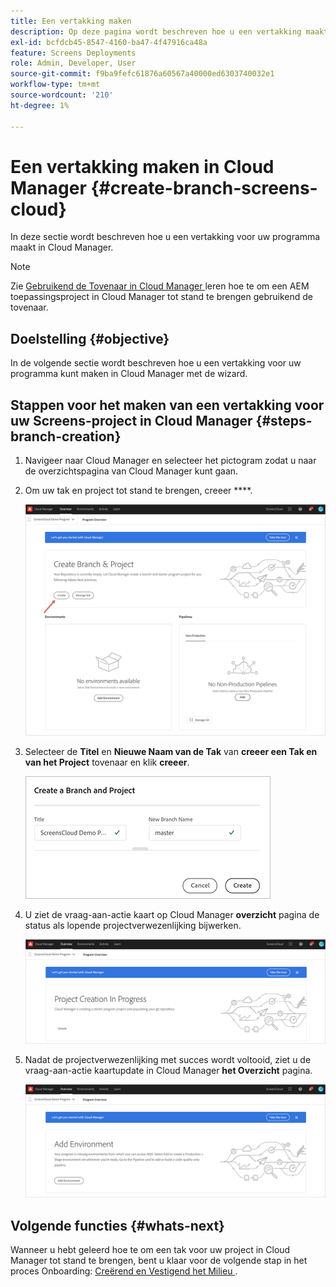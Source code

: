 ```yaml
---
title: Een vertakking maken
description: Op deze pagina wordt beschreven hoe u een vertakking maakt in Cloud Manager for Screens as a Cloud Service.
exl-id: bcfdcb45-8547-4160-ba47-4f47916ca48a
feature: Screens Deployments
role: Admin, Developer, User
source-git-commit: f9ba9fefc61876a60567a40000ed6303740032e1
workflow-type: tm+mt
source-wordcount: '210'
ht-degree: 1%

---
```


# Een vertakking maken in Cloud Manager {#create-branch-screens-cloud}

In deze sectie wordt beschreven hoe u een vertakking voor uw programma maakt in Cloud Manager.

>[!NOTE]
>Zie [ Gebruikend de Tovenaar in Cloud Manager ](https://experienceleague.adobe.com/docs/experience-manager-cloud-service/content/implementing/using-cloud-manager/create-application-project/using-the-wizard.html) leren hoe te om een AEM toepassingsproject in Cloud Manager tot stand te brengen gebruikend de tovenaar.

## Doelstelling {#objective}

In de volgende sectie wordt beschreven hoe u een vertakking voor uw programma kunt maken in Cloud Manager met de wizard.

## Stappen voor het maken van een vertakking voor uw Screens-project in Cloud Manager {#steps-branch-creation}

1. Navigeer naar Cloud Manager en selecteer het pictogram zodat u naar de overzichtspagina van Cloud Manager kunt gaan.

1. Om uw tak en project tot stand te brengen, creeer ****.

   ![afbeelding](/help/screens-cloud/assets/onboarding/create-branch1.png)

1. Selecteer de **Titel** en **Nieuwe Naam van de Tak** van **creeer een Tak en van het Project** tovenaar en klik **creeer**.

   ![afbeelding](/help/screens-cloud/assets/onboarding/create-branch2.png)

1. U ziet de vraag-aan-actie kaart op Cloud Manager **overzicht** pagina de status als lopende projectverwezenlijking bijwerken.

   ![afbeelding](/help/screens-cloud/assets/onboarding/create-branch3.png)

1. Nadat de projectverwezenlijking met succes wordt voltooid, ziet u de vraag-aan-actie kaartupdate in Cloud Manager **het Overzicht** pagina.

   ![afbeelding](/help/screens-cloud/assets/onboarding/create-branch4.png)

## Volgende functies {#whats-next}

Wanneer u hebt geleerd hoe te om een tak voor uw project in Cloud Manager tot stand te brengen, bent u klaar voor de volgende stap in het proces Onboarding: [ Creërend en Vestigend het Milieu ](/help/screens-cloud/onboarding-screens-cloud/creating-an-environment.md).
